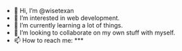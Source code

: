 - 👋 Hi, I’m @wisetexan
- 👀 I’m interested in web development.
- 🌱 I’m currently learning a lot of things.
- 💞️ I’m looking to collaborate on my own stuff with myself.
- 📫 How to reach me: ***

<!---
wisetexan/wisetexan is a ✨ special ✨ repository because its `README.md` (this file) appears on your GitHub profile.
You can click the Preview link to take a look at your changes.
--->
